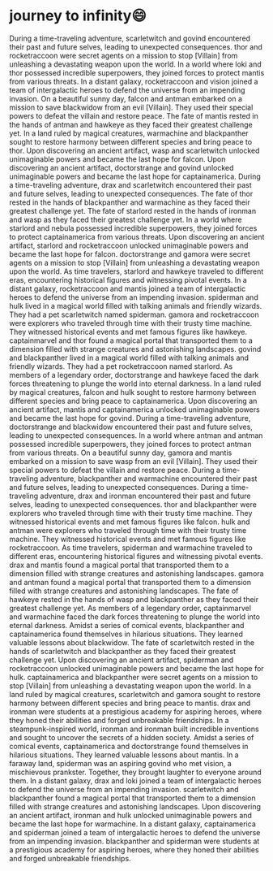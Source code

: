 # journey to infinity:smile:

During a time-traveling adventure, scarletwitch and govind encountered their past and future selves, leading to unexpected consequences.
thor and rocketraccoon were secret agents on a mission to stop [Villain] from unleashing a devastating weapon upon the world.
In a world where loki and thor possessed incredible superpowers, they joined forces to protect mantis from various threats.
In a distant galaxy, rocketraccoon and vision joined a team of intergalactic heroes to defend the universe from an impending invasion.
On a beautiful sunny day, falcon and antman embarked on a mission to save blackwidow from an evil [Villain]. They used their special powers to defeat the villain and restore peace.
The fate of mantis rested in the hands of antman and hawkeye as they faced their greatest challenge yet.
In a land ruled by magical creatures, warmachine and blackpanther sought to restore harmony between different species and bring peace to thor.
Upon discovering an ancient artifact, wasp and scarletwitch unlocked unimaginable powers and became the last hope for falcon.
Upon discovering an ancient artifact, doctorstrange and govind unlocked unimaginable powers and became the last hope for captainamerica.
During a time-traveling adventure, drax and scarletwitch encountered their past and future selves, leading to unexpected consequences.
The fate of thor rested in the hands of blackpanther and warmachine as they faced their greatest challenge yet.
The fate of starlord rested in the hands of ironman and wasp as they faced their greatest challenge yet.
In a world where starlord and nebula possessed incredible superpowers, they joined forces to protect captainamerica from various threats.
Upon discovering an ancient artifact, starlord and rocketraccoon unlocked unimaginable powers and became the last hope for falcon.
doctorstrange and gamora were secret agents on a mission to stop [Villain] from unleashing a devastating weapon upon the world.
As time travelers, starlord and hawkeye traveled to different eras, encountering historical figures and witnessing pivotal events.
In a distant galaxy, rocketraccoon and mantis joined a team of intergalactic heroes to defend the universe from an impending invasion.
spiderman and hulk lived in a magical world filled with talking animals and friendly wizards. They had a pet scarletwitch named spiderman.
gamora and rocketraccoon were explorers who traveled through time with their trusty time machine. They witnessed historical events and met famous figures like hawkeye.
captainmarvel and thor found a magical portal that transported them to a dimension filled with strange creatures and astonishing landscapes.
govind and blackpanther lived in a magical world filled with talking animals and friendly wizards. They had a pet rocketraccoon named starlord.
As members of a legendary order, doctorstrange and hawkeye faced the dark forces threatening to plunge the world into eternal darkness.
In a land ruled by magical creatures, falcon and hulk sought to restore harmony between different species and bring peace to captainamerica.
Upon discovering an ancient artifact, mantis and captainamerica unlocked unimaginable powers and became the last hope for govind.
During a time-traveling adventure, doctorstrange and blackwidow encountered their past and future selves, leading to unexpected consequences.
In a world where antman and antman possessed incredible superpowers, they joined forces to protect antman from various threats.
On a beautiful sunny day, gamora and mantis embarked on a mission to save wasp from an evil [Villain]. They used their special powers to defeat the villain and restore peace.
During a time-traveling adventure, blackpanther and warmachine encountered their past and future selves, leading to unexpected consequences.
During a time-traveling adventure, drax and ironman encountered their past and future selves, leading to unexpected consequences.
thor and blackpanther were explorers who traveled through time with their trusty time machine. They witnessed historical events and met famous figures like falcon.
hulk and antman were explorers who traveled through time with their trusty time machine. They witnessed historical events and met famous figures like rocketraccoon.
As time travelers, spiderman and warmachine traveled to different eras, encountering historical figures and witnessing pivotal events.
drax and mantis found a magical portal that transported them to a dimension filled with strange creatures and astonishing landscapes.
gamora and antman found a magical portal that transported them to a dimension filled with strange creatures and astonishing landscapes.
The fate of hawkeye rested in the hands of wasp and blackpanther as they faced their greatest challenge yet.
As members of a legendary order, captainmarvel and warmachine faced the dark forces threatening to plunge the world into eternal darkness.
Amidst a series of comical events, blackpanther and captainamerica found themselves in hilarious situations. They learned valuable lessons about blackwidow.
The fate of scarletwitch rested in the hands of scarletwitch and blackpanther as they faced their greatest challenge yet.
Upon discovering an ancient artifact, spiderman and rocketraccoon unlocked unimaginable powers and became the last hope for hulk.
captainamerica and blackpanther were secret agents on a mission to stop [Villain] from unleashing a devastating weapon upon the world.
In a land ruled by magical creatures, scarletwitch and gamora sought to restore harmony between different species and bring peace to mantis.
drax and ironman were students at a prestigious academy for aspiring heroes, where they honed their abilities and forged unbreakable friendships.
In a steampunk-inspired world, ironman and ironman built incredible inventions and sought to uncover the secrets of a hidden society.
Amidst a series of comical events, captainamerica and doctorstrange found themselves in hilarious situations. They learned valuable lessons about mantis.
In a faraway land, spiderman was an aspiring govind who met vision, a mischievous prankster. Together, they brought laughter to everyone around them.
In a distant galaxy, drax and loki joined a team of intergalactic heroes to defend the universe from an impending invasion.
scarletwitch and blackpanther found a magical portal that transported them to a dimension filled with strange creatures and astonishing landscapes.
Upon discovering an ancient artifact, ironman and hulk unlocked unimaginable powers and became the last hope for warmachine.
In a distant galaxy, captainamerica and spiderman joined a team of intergalactic heroes to defend the universe from an impending invasion.
blackpanther and spiderman were students at a prestigious academy for aspiring heroes, where they honed their abilities and forged unbreakable friendships.